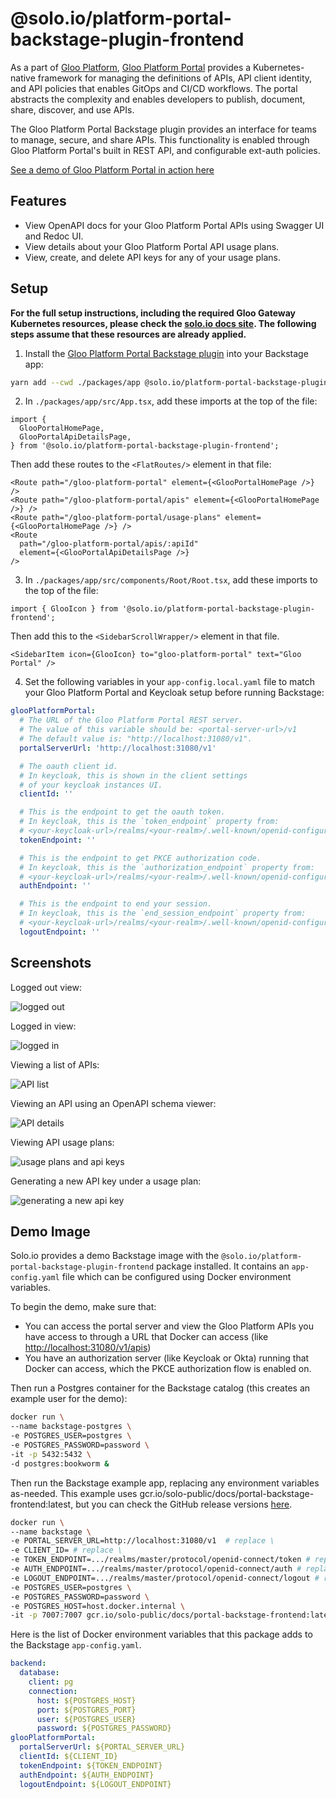 # @solo.io/platform-portal-backstage-plugin-frontend

As a part of [Gloo Platform](https://www.solo.io/products/gloo-platform/), [Gloo Platform Portal](https://www.solo.io/products/gloo-portal/) provides a Kubernetes-native framework for managing the definitions of APIs, API client identity, and API policies that enables GitOps and CI/CD workflows. The portal abstracts the complexity and enables developers to publish, document, share, discover, and use APIs.

The Gloo Platform Portal Backstage plugin provides an interface for teams to manage, secure, and share APIs. This functionality is enabled through Gloo Platform Portal's built in REST API, and configurable ext-auth policies.

[See a demo of Gloo Platform Portal in action here](https://www.youtube.com/watch?v=YL1aqjZDqGQ&t=0)

## Features

- View OpenAPI docs for your Gloo Platform Portal APIs using Swagger UI and Redoc UI.
- View details about your Gloo Platform Portal API usage plans.
- View, create, and delete API keys for any of your usage plans.

## Setup

**For the full setup instructions, including the required Gloo Gateway Kubernetes resources, please check the [solo.io docs site](https://docs.solo.io/gloo-gateway/main/portal/dev-portal/frontend/portal-frontend/). The following steps assume that these resources are already applied.**

1. Install the [Gloo Platform Portal Backstage plugin](https://www.npmjs.com/package/@solo.io/platform-portal-backstage-plugin-frontend) into your Backstage app:

```bash
yarn add --cwd ./packages/app @solo.io/platform-portal-backstage-plugin-frontend
```

2. In `./packages/app/src/App.tsx`, add these imports at the top of the file:

```tsx
import {
  GlooPortalHomePage,
  GlooPortalApiDetailsPage,
} from '@solo.io/platform-portal-backstage-plugin-frontend';
```

Then add these routes to the `<FlatRoutes/>` element in that file:

```tsx
<Route path="/gloo-platform-portal" element={<GlooPortalHomePage />} />
<Route path="/gloo-platform-portal/apis" element={<GlooPortalHomePage />} />
<Route path="/gloo-platform-portal/usage-plans" element={<GlooPortalHomePage />} />
<Route
  path="/gloo-platform-portal/apis/:apiId"
  element={<GlooPortalApiDetailsPage />}
/>
```

3. In `./packages/app/src/components/Root/Root.tsx`, add these imports to the top of the file:

```tsx
import { GlooIcon } from '@solo.io/platform-portal-backstage-plugin-frontend';
```

Then add this to the `<SidebarScrollWrapper/>` element in that file.

```tsx
<SidebarItem icon={GlooIcon} to="gloo-platform-portal" text="Gloo Portal" />
```

4. Set the following variables in your `app-config.local.yaml` file to match your Gloo Platform Portal and Keycloak setup before running Backstage:

```yaml
glooPlatformPortal:
  # The URL of the Gloo Platform Portal REST server.
  # The value of this variable should be: <portal-server-url>/v1
  # The default value is: "http://localhost:31080/v1".
  portalServerUrl: 'http://localhost:31080/v1'

  # The oauth client id.
  # In keycloak, this is shown in the client settings
  # of your keycloak instances UI.
  clientId: ''

  # This is the endpoint to get the oauth token.
  # In keycloak, this is the `token_endpoint` property from:
  # <your-keycloak-url>/realms/<your-realm>/.well-known/openid-configuration
  tokenEndpoint: ''

  # This is the endpoint to get PKCE authorization code.
  # In keycloak, this is the `authorization_endpoint` property from:
  # <your-keycloak-url>/realms/<your-realm>/.well-known/openid-configuration
  authEndpoint: ''

  # This is the endpoint to end your session.
  # In keycloak, this is the `end_session_endpoint` property from:
  # <your-keycloak-url>/realms/<your-realm>/.well-known/openid-configuration
  logoutEndpoint: ''
```

## Screenshots

Logged out view:

![logged out](./readme_assets/logged-out.png)

Logged in view:

![logged in](./readme_assets/logged-in.png)

Viewing a list of APIs:

![API list](./readme_assets/apis.png)

Viewing an API using an OpenAPI schema viewer:

![API details](./readme_assets/api-details.png)

Viewing API usage plans:

![usage plans and api keys](./readme_assets/usage-plans.png)

Generating a new API key under a usage plan:

![generating a new api key](./readme_assets/generate-new-key.png)

## Demo Image

Solo.io provides a demo Backstage image with the `@solo.io/platform-portal-backstage-plugin-frontend` package installed. It contains an `app-config.yaml` file which can be configured using Docker environment variables.

To begin the demo, make sure that:

- You can access the portal server and view the Gloo Platform APIs you have access to through a URL that Docker can access (like [http://localhost:31080/v1/apis](http://localhost:31080/v1/apis))
- You have an authorization server (like Keycloak or Okta) running that Docker can access, which the PKCE authorization flow is enabled on.

Then run a Postgres container for the Backstage catalog (this creates an example user for the demo):

```sh
docker run \
--name backstage-postgres \
-e POSTGRES_USER=postgres \
-e POSTGRES_PASSWORD=password \
-it -p 5432:5432 \
-d postgres:bookworm &
```

Then run the Backstage example app, replacing any environment variables as-needed. This example uses gcr.io/solo-public/docs/portal-backstage-frontend:latest, but you can check the GitHub release versions [here](https://github.com/solo-io/platform-portal-backstage-plugin-frontend/releases).

```sh
docker run \
--name backstage \
-e PORTAL_SERVER_URL=http://localhost:31080/v1  # replace \
-e CLIENT_ID= # replace \
-e TOKEN_ENDPOINT=.../realms/master/protocol/openid-connect/token # replace \
-e AUTH_ENDPOINT=.../realms/master/protocol/openid-connect/auth # replace \
-e LOGOUT_ENDPOINT=.../realms/master/protocol/openid-connect/logout # replace \
-e POSTGRES_USER=postgres \
-e POSTGRES_PASSWORD=password \
-e POSTGRES_HOST=host.docker.internal \
-it -p 7007:7007 gcr.io/solo-public/docs/portal-backstage-frontend:latest
```

Here is the list of Docker environment variables that this package adds to the Backstage `app-config.yaml`.

```yaml
backend:
  database:
    client: pg
    connection:
      host: ${POSTGRES_HOST}
      port: ${POSTGRES_PORT}
      user: ${POSTGRES_USER}
      password: ${POSTGRES_PASSWORD}
glooPlatformPortal:
  portalServerUrl: ${PORTAL_SERVER_URL}
  clientId: ${CLIENT_ID}
  tokenEndpoint: ${TOKEN_ENDPOINT}
  authEndpoint: ${AUTH_ENDPOINT}
  logoutEndpoint: ${LOGOUT_ENDPOINT}
```
